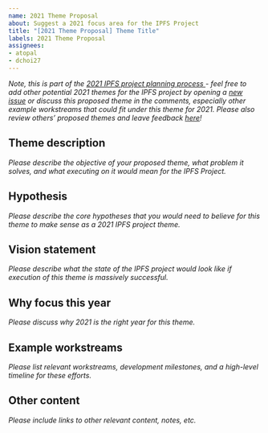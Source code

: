 ```yaml
---
name: 2021 Theme Proposal
about: Suggest a 2021 focus area for the IPFS Project
title: "[2021 Theme Proposal] Theme Title"
labels: 2021 Theme Proposal
assignees: 
- atopal
- dchoi27
---
```

_Note, this is part of the [2021 IPFS project planning process ](https://github.com/ipfs/roadmap/blob/master/2021-IPFS-Project-Planning.md) - feel free to add other potential 2021 themes for the IPFS project by opening a [new issue]() or discuss this proposed theme in the comments, especially other example workstreams that could fit under this theme for 2021. Please also review others’ proposed themes and leave feedback [here]()!_
## Theme description
_Please describe the objective of your proposed theme, what problem it solves, and what executing on it would mean for the IPFS Project._

## Hypothesis
_Please describe the core hypotheses that you would need to believe for this theme to make sense as a 2021 IPFS project theme._

## Vision statement
_Please describe what the state of the IPFS project would look like if execution of this theme is massively successful._

## Why focus this year
_Please discuss why 2021 is the right year for this theme._

## Example workstreams
_Please list relevant workstreams, development milestones, and a high-level timeline for these efforts._

## Other content
_Please include links to other relevant content, notes, etc._
